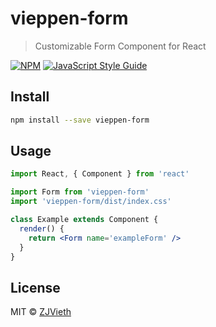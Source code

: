 # vieppen-form

> Customizable Form Component for React

[![NPM](https://img.shields.io/npm/v/vieppen-form.svg)](https://www.npmjs.com/package/vieppen-form) [![JavaScript Style Guide](https://img.shields.io/badge/code_style-standard-brightgreen.svg)](https://standardjs.com)

## Install

```bash
npm install --save vieppen-form
```

## Usage

```jsx
import React, { Component } from 'react'

import Form from 'vieppen-form'
import 'vieppen-form/dist/index.css'

class Example extends Component {
  render() {
    return <Form name='exampleForm' />
  }
}
```

## License

MIT © [ZJVieth](https://github.com/ZJVieth)
